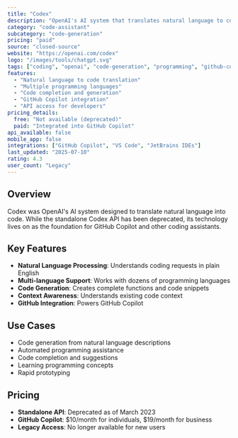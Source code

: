 ```yaml
---
title: "Codex"
description: "OpenAI's AI system that translates natural language to code"
category: "code-assistant"
subcategory: "code-generation"
pricing: "paid"
source: "closed-source"
website: "https://openai.com/codex"
logo: "/images/tools/chatgpt.svg"
tags: ["coding", "openai", "code-generation", "programming", "github-copilot"]
features:
  - "Natural language to code translation"
  - "Multiple programming languages"
  - "Code completion and generation"
  - "GitHub Copilot integration"
  - "API access for developers"
pricing_details:
  free: "Not available (deprecated)"
  paid: "Integrated into GitHub Copilot"
api_available: false
mobile_app: false
integrations: ["GitHub Copilot", "VS Code", "JetBrains IDEs"]
last_updated: "2025-07-10"
rating: 4.3
user_count: "Legacy"
---
```


## Overview

Codex was OpenAI's AI system designed to translate natural language into code. While the standalone Codex API has been deprecated, its technology lives on as the foundation for GitHub Copilot and other coding assistants.

## Key Features

- **Natural Language Processing**: Understands coding requests in plain English
- **Multi-language Support**: Works with dozens of programming languages
- **Code Generation**: Creates complete functions and code snippets
- **Context Awareness**: Understands existing code context
- **GitHub Integration**: Powers GitHub Copilot

## Use Cases

- Code generation from natural language descriptions
- Automated programming assistance
- Code completion and suggestions
- Learning programming concepts
- Rapid prototyping

## Pricing

- **Standalone API**: Deprecated as of March 2023
- **GitHub Copilot**: $10/month for individuals, $19/month for business
- **Legacy Access**: No longer available for new users
